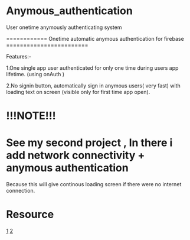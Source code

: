 # Anymous_authentication
User onetime anymously authenticating system

============   Onetime automatic anymous authentication for firebase  ========================

Features:- 

1.One single app user authenticated for only one time during users app lifetime. (using onAuth )

2.No signin button, automatically sign in anymous users( very fast) with loading text on screen (visible only for first time app open).



# !!!NOTE!!!

# See my second project , In there i add network connectivity + anymous authentication
Because this will give continous loading screen if there were no internet connection.


# Resource
[1](https://codewithandrea.com/articles/2019-06-03-simple-authentication-flow-with-flutter/)
[2](https://stackoverflow.com/questions/45353730/firebase-login-with-flutter-using-onauthstatechanged)
